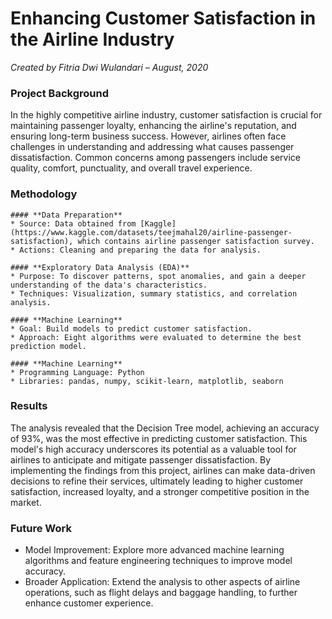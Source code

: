 # Enhancing Customer Satisfaction in the Airline Industry

_Created by Fitria Dwi Wulandari – August, 2020_

### **Project Background**
In the highly competitive airline industry, customer satisfaction is crucial for maintaining passenger loyalty, enhancing the airline's reputation, and ensuring long-term business success. However, airlines often face challenges in understanding and addressing what causes passenger dissatisfaction. Common concerns among passengers include service quality, comfort, punctuality, and overall travel experience.

### **Methodology**
    #### **Data Preparation**
    * Source: Data obtained from [Kaggle](https://www.kaggle.com/datasets/teejmahal20/airline-passenger-satisfaction), which contains airline passenger satisfaction survey.
    * Actions: Cleaning and preparing the data for analysis.

    #### **Exploratory Data Analysis (EDA)**
    * Purpose: To discover patterns, spot anomalies, and gain a deeper understanding of the data's characteristics.
    * Techniques: Visualization, summary statistics, and correlation analysis.

    #### **Machine Learning**
    * Goal: Build models to predict customer satisfaction.
    * Approach: Eight algorithms were evaluated to determine the best prediction model.

    #### **Machine Learning**
    * Programming Language: Python
    * Libraries: pandas, numpy, scikit-learn, matplotlib, seaborn

### **Results**
The analysis revealed that the Decision Tree model, achieving an accuracy of 93%, was the most effective in predicting customer satisfaction. This model's high accuracy underscores its potential as a valuable tool for airlines to anticipate and mitigate passenger dissatisfaction. By implementing the findings from this project, airlines can make data-driven decisions to refine their services, ultimately leading to higher customer satisfaction, increased loyalty, and a stronger competitive position in the market.

### **Future Work**
* Model Improvement: Explore more advanced machine learning algorithms and feature engineering techniques to improve model accuracy.
* Broader Application: Extend the analysis to other aspects of airline operations, such as flight delays and baggage handling, to further enhance customer experience.
